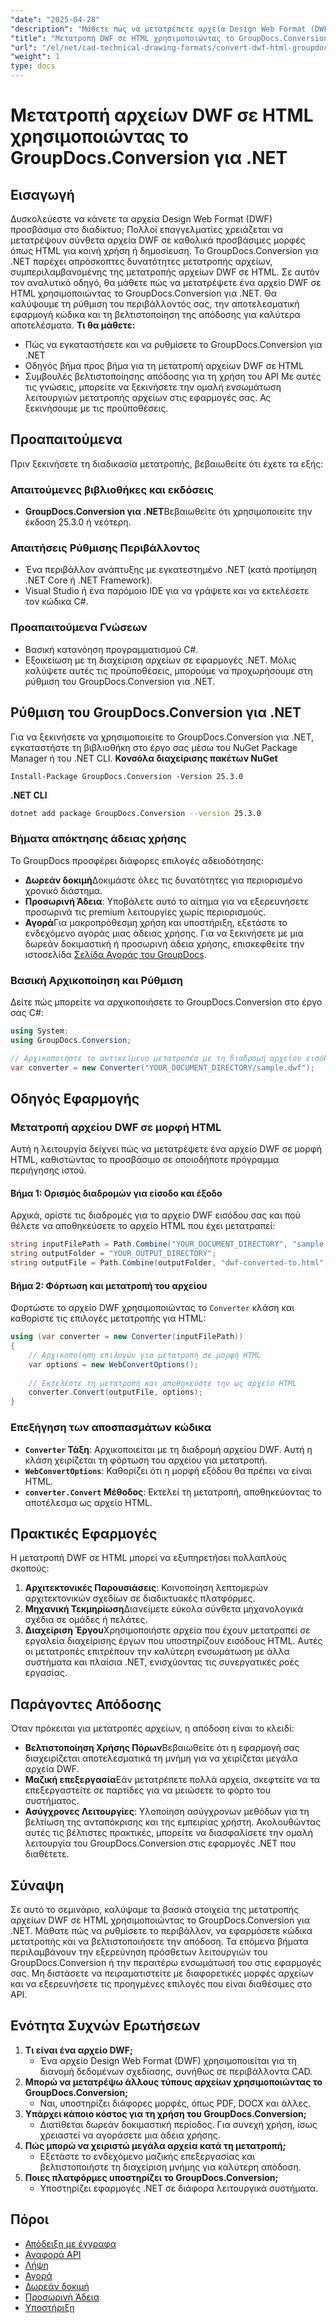 ```yaml
---
"date": "2025-04-28"
"description": "Μάθετε πώς να μετατρέπετε αρχεία Design Web Format (DWF) σε HTML με το GroupDocs.Conversion for .NET. Αυτός ο οδηγός βήμα προς βήμα καλύπτει την εγκατάσταση, τη διαμόρφωση και τη βελτιστοποίηση της απόδοσης."
"title": "Μετατροπή DWF σε HTML χρησιμοποιώντας το GroupDocs.Conversion για .NET® - Οδηγός βήμα προς βήμα"
"url": "/el/net/cad-technical-drawing-formats/convert-dwf-html-groupdocs-conversion-dotnet/"
"weight": 1
type: docs
---
```

# Μετατροπή αρχείων DWF σε HTML χρησιμοποιώντας το GroupDocs.Conversion για .NET
## Εισαγωγή
Δυσκολεύεστε να κάνετε τα αρχεία Design Web Format (DWF) προσβάσιμα στο διαδίκτυο; Πολλοί επαγγελματίες χρειάζεται να μετατρέψουν σύνθετα αρχεία DWF σε καθολικά προσβάσιμες μορφές όπως HTML για κοινή χρήση ή δημοσίευση. Το GroupDocs.Conversion για .NET παρέχει απρόσκοπτες δυνατότητες μετατροπής αρχείων, συμπεριλαμβανομένης της μετατροπής αρχείων DWF σε HTML.
Σε αυτόν τον αναλυτικό οδηγό, θα μάθετε πώς να μετατρέψετε ένα αρχείο DWF σε HTML χρησιμοποιώντας το GroupDocs.Conversion για .NET. Θα καλύψουμε τη ρύθμιση του περιβάλλοντός σας, την αποτελεσματική εφαρμογή κώδικα και τη βελτιστοποίηση της απόδοσης για καλύτερα αποτελέσματα.
**Τι θα μάθετε:**
- Πώς να εγκαταστήσετε και να ρυθμίσετε το GroupDocs.Conversion για .NET
- Οδηγός βήμα προς βήμα για τη μετατροπή αρχείων DWF σε HTML
- Συμβουλές βελτιστοποίησης απόδοσης για τη χρήση του API
Με αυτές τις γνώσεις, μπορείτε να ξεκινήσετε την ομαλή ενσωμάτωση λειτουργιών μετατροπής αρχείων στις εφαρμογές σας. Ας ξεκινήσουμε με τις προϋποθέσεις.
## Προαπαιτούμενα
Πριν ξεκινήσετε τη διαδικασία μετατροπής, βεβαιωθείτε ότι έχετε τα εξής:
### Απαιτούμενες βιβλιοθήκες και εκδόσεις
- **GroupDocs.Conversion για .NET**Βεβαιωθείτε ότι χρησιμοποιείτε την έκδοση 25.3.0 ή νεότερη.
### Απαιτήσεις Ρύθμισης Περιβάλλοντος
- Ένα περιβάλλον ανάπτυξης με εγκατεστημένο .NET (κατά προτίμηση .NET Core ή .NET Framework).
- Visual Studio ή ένα παρόμοιο IDE για να γράψετε και να εκτελέσετε τον κώδικα C#.
### Προαπαιτούμενα Γνώσεων
- Βασική κατανόηση προγραμματισμού C#.
- Εξοικείωση με τη διαχείριση αρχείων σε εφαρμογές .NET.
Μόλις καλύψετε αυτές τις προϋποθέσεις, μπορούμε να προχωρήσουμε στη ρύθμιση του GroupDocs.Conversion για .NET.
## Ρύθμιση του GroupDocs.Conversion για .NET
Για να ξεκινήσετε να χρησιμοποιείτε το GroupDocs.Conversion για .NET, εγκαταστήστε τη βιβλιοθήκη στο έργο σας μέσω του NuGet Package Manager ή του .NET CLI.
**Κονσόλα διαχείρισης πακέτων NuGet**
```shell
Install-Package GroupDocs.Conversion -Version 25.3.0
```
**.NET CLI**
```bash
dotnet add package GroupDocs.Conversion --version 25.3.0
```
### Βήματα απόκτησης άδειας χρήσης
Το GroupDocs προσφέρει διάφορες επιλογές αδειοδότησης:
- **Δωρεάν δοκιμή**Δοκιμάστε όλες τις δυνατότητες για περιορισμένο χρονικό διάστημα.
- **Προσωρινή Άδεια**: Υποβάλετε αυτό το αίτημα για να εξερευνήσετε προσωρινά τις premium λειτουργίες χωρίς περιορισμούς.
- **Αγορά**Για μακροπρόθεσμη χρήση και υποστήριξη, εξετάστε το ενδεχόμενο αγοράς μιας άδειας χρήσης.
Για να ξεκινήσετε με μια δωρεάν δοκιμαστική ή προσωρινή άδεια χρήσης, επισκεφθείτε την ιστοσελίδα [Σελίδα Αγοράς του GroupDocs](https://purchase.groupdocs.com/buy).
### Βασική Αρχικοποίηση και Ρύθμιση
Δείτε πώς μπορείτε να αρχικοποιήσετε το GroupDocs.Conversion στο έργο σας C#:
```csharp
using System;
using GroupDocs.Conversion;

// Αρχικοποιήστε το αντικείμενο μετατροπέα με τη διαδρομή αρχείου εισόδου
var converter = new Converter("YOUR_DOCUMENT_DIRECTORY/sample.dwf");
```
## Οδηγός Εφαρμογής
### Μετατροπή αρχείου DWF σε μορφή HTML
Αυτή η λειτουργία δείχνει πώς να μετατρέψετε ένα αρχείο DWF σε μορφή HTML, καθιστώντας το προσβάσιμο σε οποιοδήποτε πρόγραμμα περιήγησης ιστού.
#### Βήμα 1: Ορισμός διαδρομών για είσοδο και έξοδο
Αρχικά, ορίστε τις διαδρομές για το αρχείο DWF εισόδου σας και πού θέλετε να αποθηκεύσετε το αρχείο HTML που έχει μετατραπεί:
```csharp
string inputFilePath = Path.Combine("YOUR_DOCUMENT_DIRECTORY", "sample.dwf");
string outputFolder = "YOUR_OUTPUT_DIRECTORY";
string outputFile = Path.Combine(outputFolder, "dwf-converted-to.html");
```
#### Βήμα 2: Φόρτωση και μετατροπή του αρχείου
Φορτώστε το αρχείο DWF χρησιμοποιώντας το `Converter` κλάση και καθορίστε τις επιλογές μετατροπής για HTML:
```csharp
using (var converter = new Converter(inputFilePath))
{
    // Αρχικοποίηση επιλογών για μετατροπή σε μορφή HTML
    var options = new WebConvertOptions();
    
    // Εκτελέστε τη μετατροπή και αποθηκεύστε την ως αρχείο HTML
    converter.Convert(outputFile, options);
}
```
### Επεξήγηση των αποσπασμάτων κώδικα
- **`Converter` Τάξη**: Αρχικοποιείται με τη διαδρομή αρχείου DWF. Αυτή η κλάση χειρίζεται τη φόρτωση του αρχείου για μετατροπή.
- **`WebConvertOptions`**: Καθορίζει ότι η μορφή εξόδου θα πρέπει να είναι HTML.
- **`converter.Convert` Μέθοδος**: Εκτελεί τη μετατροπή, αποθηκεύοντας το αποτέλεσμα ως αρχείο HTML.
## Πρακτικές Εφαρμογές
Η μετατροπή DWF σε HTML μπορεί να εξυπηρετήσει πολλαπλούς σκοπούς:
1. **Αρχιτεκτονικές Παρουσιάσεις**: Κοινοποίηση λεπτομερών αρχιτεκτονικών σχεδίων σε διαδικτυακές πλατφόρμες.
2. **Μηχανική Τεκμηρίωση**Διανείμετε εύκολα σύνθετα μηχανολογικά σχέδια σε ομάδες ή πελάτες.
3. **Διαχείριση Έργου**Χρησιμοποιήστε αρχεία που έχουν μετατραπεί σε εργαλεία διαχείρισης έργων που υποστηρίζουν εισόδους HTML.
Αυτές οι μετατροπές επιτρέπουν την καλύτερη ενσωμάτωση με άλλα συστήματα και πλαίσια .NET, ενισχύοντας τις συνεργατικές ροές εργασίας.
## Παράγοντες Απόδοσης
Όταν πρόκειται για μετατροπές αρχείων, η απόδοση είναι το κλειδί:
- **Βελτιστοποίηση Χρήσης Πόρων**Βεβαιωθείτε ότι η εφαρμογή σας διαχειρίζεται αποτελεσματικά τη μνήμη για να χειρίζεται μεγάλα αρχεία DWF.
- **Μαζική επεξεργασία**Εάν μετατρέπετε πολλά αρχεία, σκεφτείτε να τα επεξεργαστείτε σε παρτίδες για να μειώσετε το φόρτο του συστήματος.
- **Ασύγχρονες Λειτουργίες**: Υλοποίηση ασύγχρονων μεθόδων για τη βελτίωση της ανταπόκρισης και της εμπειρίας χρήστη.
Ακολουθώντας αυτές τις βέλτιστες πρακτικές, μπορείτε να διασφαλίσετε την ομαλή λειτουργία του GroupDocs.Conversion στις εφαρμογές .NET που διαθέτετε.
## Σύναψη
Σε αυτό το σεμινάριο, καλύψαμε τα βασικά στοιχεία της μετατροπής αρχείων DWF σε HTML χρησιμοποιώντας το GroupDocs.Conversion για .NET. Μάθατε πώς να ρυθμίσετε το περιβάλλον, να εφαρμόσετε κώδικα μετατροπής και να βελτιστοποιήσετε την απόδοση. 
Τα επόμενα βήματα περιλαμβάνουν την εξερεύνηση πρόσθετων λειτουργιών του GroupDocs.Conversion ή την περαιτέρω ενσωμάτωσή του στις εφαρμογές σας.
Μη διστάσετε να πειραματιστείτε με διαφορετικές μορφές αρχείων και να εξερευνήσετε τις προηγμένες επιλογές που είναι διαθέσιμες στο API.
## Ενότητα Συχνών Ερωτήσεων
1. **Τι είναι ένα αρχείο DWF;**
   - Ένα αρχείο Design Web Format (DWF) χρησιμοποιείται για τη διανομή δεδομένων σχεδίασης, συνήθως σε περιβάλλοντα CAD.
2. **Μπορώ να μετατρέψω άλλους τύπους αρχείων χρησιμοποιώντας το GroupDocs.Conversion;**
   - Ναι, υποστηρίζει διάφορες μορφές, όπως PDF, DOCX και άλλες.
3. **Υπάρχει κάποιο κόστος για τη χρήση του GroupDocs.Conversion;**
   - Διατίθεται δωρεάν δοκιμαστική περίοδος. Για συνεχή χρήση, ίσως χρειαστεί να αγοράσετε μια άδεια χρήσης.
4. **Πώς μπορώ να χειριστώ μεγάλα αρχεία κατά τη μετατροπή;**
   - Εξετάστε το ενδεχόμενο μαζικής επεξεργασίας και βελτιστοποιήστε τη διαχείριση μνήμης για καλύτερη απόδοση.
5. **Ποιες πλατφόρμες υποστηρίζει το GroupDocs.Conversion;**
   - Υποστηρίζει εφαρμογές .NET σε διάφορα λειτουργικά συστήματα.
## Πόροι
- [Απόδειξη με έγγραφα](https://docs.groupdocs.com/conversion/net/)
- [Αναφορά API](https://reference.groupdocs.com/conversion/net/)
- [Λήψη](https://releases.groupdocs.com/conversion/net/)
- [Αγορά](https://purchase.groupdocs.com/buy)
- [Δωρεάν δοκιμή](https://releases.groupdocs.com/conversion/net/)
- [Προσωρινή Άδεια](https://purchase.groupdocs.com/temporary-license/)
- [Υποστήριξη](https://forum.groupdocs.com/c/conversion/10)